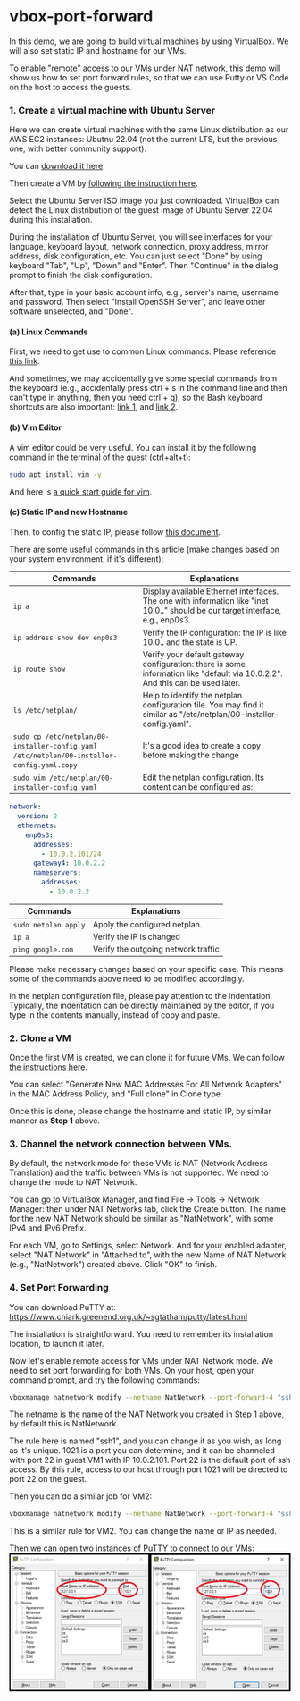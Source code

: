 # vbox-port-forward

In this demo, we are going to build virtual machines by using VirtualBox. We will also set static IP and hostname for our VMs. 

To enable "remote" access to our VMs under NAT network, this demo will show us how to set port forward rules, so that we can use Putty or VS Code on the host to access the guests.

### 1. Create a virtual machine with Ubuntu Server

Here we can create virtual machines with the same Linux distribution as our AWS EC2 instances: Ubutnu 22.04 (not the current LTS, but the previous one, with better community support).

You can [download it here](https://releases.ubuntu.com/jammy/ubuntu-22.04.5-live-server-amd64.iso).

Then create a VM by [following the instruction here](https://www.virtualbox.org/manual/ch01.html#create-vm-wizard).

Select the Ubuntu Server ISO image you just downloaded. VirtualBox can detect the Linux distribution of the guest image of Ubuntu Server 22.04 during this installation.

During the installation of Ubuntu Server, you will see interfaces for your language, keyboard layout, network connection, proxy address, mirror address, disk configuration, etc. You can just select "Done" by using keyboard "Tab", "Up", "Down" and "Enter". Then "Continue" in the dialog prompt to finish the disk configuration.

After that, type in your basic account info, e.g., server's name, username and password. Then select "Install OpenSSH Server", and leave other software unselected, and "Done".

#### (a) Linux Commands

First, we need to get use to common Linux commands. Please reference [this link](https://linuxconfig.org/linux-commands-cheat-sheet).

And sometimes, we may accidentally give some special commands from the keyboard (e.g., accidentally press ctrl + s in the command line and then can't type in anything, then you need ctrl + q), so the Bash keyboard shortcuts are also important: [link 1](https://ss64.com/bash/syntax-keyboard.html), and [link 2](https://www.enlinux.com/bash-keyboard-shortcuts/).


#### (b) Vim Editor

A vim editor could be very useful. You can install it by the following command in the terminal of the guest (ctrl+alt+t):

```bash
sudo apt install vim -y
```

And here is [a quick start guide for vim](https://opensource.com/article/19/3/getting-started-vim).


#### (c) Static IP and new Hostname

Then, to config the static IP, please follow [this document](https://ubuntu.com/server/docs/network-configuration).


There are some useful commands in this article (make changes based on your system environment, if it's different):

| Commands | Explanations |
|----------|--------------|
| `ip a` | Display available Ethernet interfaces. The one with information like "inet 10.0.***.***" should be our target interface, e.g., enp0s3. |
| `ip address show dev enp0s3` | Verify the IP configuration: the IP is like 10.0.***.*** and the state is UP. |
| `ip route show` | Verify your default gateway configuration: there is some information like "default via 10.0.2.2". And this can be used later. |
| `ls /etc/netplan/` | Help to identify the netplan configuration file. You may find it similar as "/etc/netplan/00-installer-config.yaml". |
| `sudo cp /etc/netplan/00-installer-config.yaml /etc/netplan/00-installer-config.yaml.copy` | It's a good idea to create a copy before making the change |
| `sudo vim /etc/netplan/00-installer-config.yaml` | Edit the netplan configuration. Its content can be configured as: |

```yaml
network:
  version: 2
  ethernets:
    enp0s3:
      addresses:
        - 10.0.2.101/24
      gateway4: 10.0.2.2
      nameservers:
        addresses:
          - 10.0.2.2
```

| Commands | Explanations |
|----------|--------------|
| `sudo netplan apply` | Apply the configured netplan. |
| `ip a` | Verify the IP is changed |
| `ping google.com` | Verify the outgoing network traffic |

Please make necessary changes based on your specific case. This means some of the commands above need to be modified accordingly.

In the netplan configuration file, please pay attention to the indentation. Typically, the indentation can be directly maintained by the editor, if you type in the contents manually, instead of copy and paste.

### 2. Clone a VM
Once the first VM is created, we can clone it for future VMs. We can follow [the instructions here](https://www.virtualbox.org/manual/ch01.html#clone).

You can select "Generate New MAC Addresses For All Network Adapters" in the MAC Address Policy, and "Full clone" in Clone type.

Once this is done, please change the hostname and static IP, by similar manner as **Step 1** above.

### 3. Channel the network connection between VMs.

By default, the network mode for these VMs is NAT (Network Address Translation) and the traffic between VMs is not supported. We need to change the mode to NAT Network.

You can go to VirtualBox Manager, and find File -> Tools -> Network Manager: then under NAT Networks tab, click the Create button. The name for the new NAT Network should be similar as "NatNetwork", with some IPv4 and IPv6 Prefix.

For each VM, go to Settings, select Network. And for your enabled adapter, select "NAT Network" in "Attached to", with the new Name of NAT Network (e.g., "NatNetwork") created above. Click "OK" to finish.

### 4. Set Port Forwarding

You can download PuTTY at:
https://www.chiark.greenend.org.uk/~sgtatham/putty/latest.html

The installation is straightforward. You need to remember its installation location, to launch it later.

Now let's enable remote access for VMs under NAT Network mode. We need to set port forwarding for both VMs. On your host, open your command prompt, and try the following commands:

```bash
vboxmanage natnetwork modify --netname NatNetwork --port-forward-4 "ssh1:tcp:[]:1021:[10.0.2.101]:22"
```

The netname is the name of the NAT Network you created in Step 1 above, by default this is NatNetwork.

The rule here is named "ssh1", and you can change it as you wish, as long as it's unique. 1021 is a port you can determine, and it can be channeled with port 22 in guest VM1 with IP 10.0.2.101. Port 22 is the default port of ssh access. By this rule, access to our host through port 1021 will be directed to port 22 on the guest.

Then you can do a similar job for VM2:

```bash
vboxmanage natnetwork modify --netname NatNetwork --port-forward-4 "ssh2:tcp:[]:1022:[10.0.2.102]:22"
```

This is a similar rule for VM2. You can change the name or IP as needed.

Then we can open two instances of PuTTY to connect to our VMs:
![diagram](putty.png)